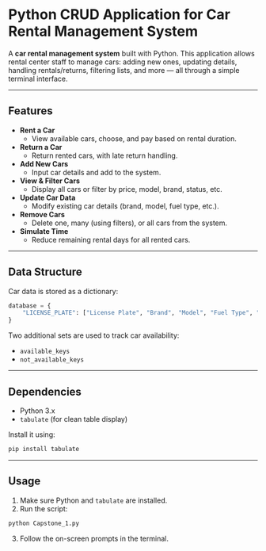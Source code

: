 
# Python CRUD Application for Car Rental Management System

A **car rental management system** built with Python. This application allows rental center staff to manage cars: adding new ones, updating details, handling rentals/returns, filtering lists, and more — all through a simple terminal interface.

---

## Features

- **Rent a Car**
  - View available cars, choose, and pay based on rental duration.
- **Return a Car**
  - Return rented cars, with late return handling.
- **Add New Cars**
  - Input car details and add to the system.
- **View & Filter Cars**
  - Display all cars or filter by price, model, brand, status, etc.
- **Update Car Data**
  - Modify existing car details (brand, model, fuel type, etc.).
- **Remove Cars**
  - Delete one, many (using filters), or all cars from the system.
- **Simulate Time**
  - Reduce remaining rental days for all rented cars.

---

## Data Structure

Car data is stored as a dictionary:

```python
database = {
    "LICENSE_PLATE": ["License Plate", "Brand", "Model", "Fuel Type", "Price/Day", "Status", "Days Left"]
}
```

Two additional sets are used to track car availability:
- `available_keys`
- `not_available_keys`

---

## Dependencies

- Python 3.x
- `tabulate` (for clean table display)

Install it using:
```bash
pip install tabulate
```

---

## Usage

1. Make sure Python and `tabulate` are installed.
2. Run the script:
```bash
python Capstone_1.py
```
3. Follow the on-screen prompts in the terminal.

